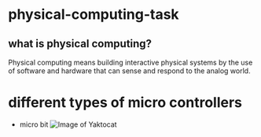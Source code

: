 # physical-computing-task
## what is physical computing?
Physical computing means building interactive physical systems by the use of software and hardware that can sense and respond to the analog world.

# different types of micro controllers
* micro bit 
![Image of Yaktocat](https://www.littlebirdelectronics.com.au/assets/full/SF-DEV-14208.jpg)
